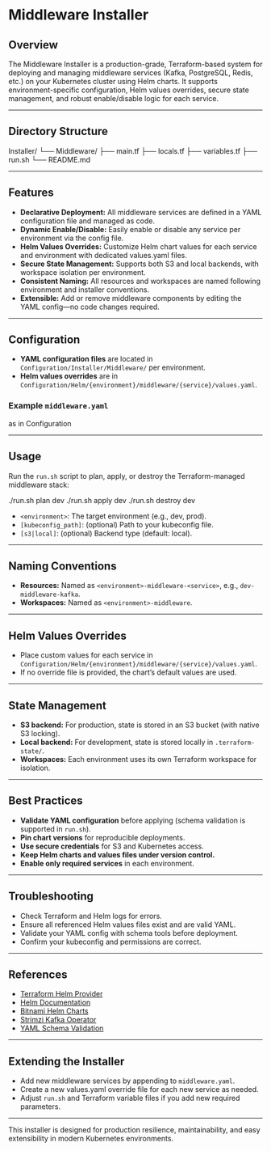 # Middleware Installer

## Overview

The Middleware Installer is a production-grade, Terraform-based system for deploying and managing middleware services (Kafka, PostgreSQL, Redis, etc.) on your Kubernetes cluster using Helm charts. It supports environment-specific configuration, Helm values overrides, secure state management, and robust enable/disable logic for each service.

---

## Directory Structure

Installer/
└── Middleware/
├── main.tf
├── locals.tf
├── variables.tf
├── run.sh
└── README.md

---

## Features

- **Declarative Deployment:** All middleware services are defined in a YAML configuration file and managed as code.
- **Dynamic Enable/Disable:** Easily enable or disable any service per environment via the config file.
- **Helm Values Overrides:** Customize Helm chart values for each service and environment with dedicated values.yaml files.
- **Secure State Management:** Supports both S3 and local backends, with workspace isolation per environment.
- **Consistent Naming:** All resources and workspaces are named following environment and installer conventions.
- **Extensible:** Add or remove middleware components by editing the YAML config—no code changes required.

---

## Configuration

- **YAML configuration files** are located in `Configuration/Installer/Middleware/` per environment.
- **Helm values overrides** are in `Configuration/Helm/{environment}/middleware/{service}/values.yaml`.

### Example `middleware.yaml`

as in Configuration

---

## Usage

Run the `run.sh` script to plan, apply, or destroy the Terraform-managed middleware stack:

./run.sh plan dev
./run.sh apply dev
./run.sh destroy dev

- `<environment>`: The target environment (e.g., dev, prod).
- `[kubeconfig_path]`: (optional) Path to your kubeconfig file.
- `[s3|local]`: (optional) Backend type (default: local).

---

## Naming Conventions

- **Resources:** Named as `<environment>-middleware-<service>`, e.g., `dev-middleware-kafka`.
- **Workspaces:** Named as `<environment>-middleware`.

---

## Helm Values Overrides

- Place custom values for each service in `Configuration/Helm/{environment}/middleware/{service}/values.yaml`.
- If no override file is provided, the chart’s default values are used.

---

## State Management

- **S3 backend:** For production, state is stored in an S3 bucket (with native S3 locking).
- **Local backend:** For development, state is stored locally in `.terraform-state/`.
- **Workspaces:** Each environment uses its own Terraform workspace for isolation.

---

## Best Practices

- **Validate YAML configuration** before applying (schema validation is supported in `run.sh`).
- **Pin chart versions** for reproducible deployments.
- **Use secure credentials** for S3 and Kubernetes access.
- **Keep Helm charts and values files under version control.**
- **Enable only required services** in each environment.

---

## Troubleshooting

- Check Terraform and Helm logs for errors.
- Ensure all referenced Helm values files exist and are valid YAML.
- Validate your YAML config with schema tools before deployment.
- Confirm your kubeconfig and permissions are correct.

---

## References

- [Terraform Helm Provider](https://registry.terraform.io/providers/hashicorp/helm/latest/docs)
- [Helm Documentation](https://helm.sh/docs/)
- [Bitnami Helm Charts](https://bitnami.com/stacks/helm)
- [Strimzi Kafka Operator](https://strimzi.io/)
- [YAML Schema Validation](https://github.com/23andMe/Yamale)

---

## Extending the Installer

- Add new middleware services by appending to `middleware.yaml`.
- Create a new values.yaml override file for each new service as needed.
- Adjust `run.sh` and Terraform variable files if you add new required parameters.

---

This installer is designed for production resilience, maintainability, and easy extensibility in modern Kubernetes environments.
